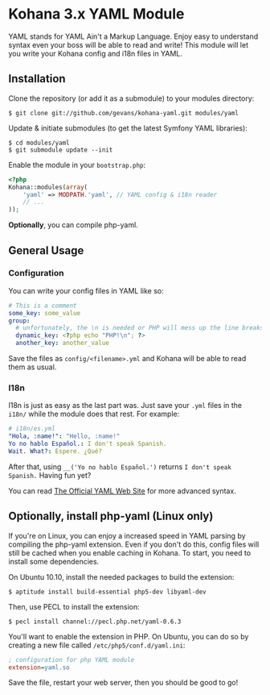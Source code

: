 # Kohana 3.x YAML Module

YAML stands for YAML Ain't a Markup Language. Enjoy easy to understand syntax
even your boss will be able to read and write! This module will let you write
your Kohana config and i18n files in YAML.

## Installation

Clone the repository (or add it as a submodule) to your modules directory:

    $ git clone git://github.com/gevans/kohana-yaml.git modules/yaml

Update & initiate submodules (to get the latest Symfony YAML libraries):

    $ cd modules/yaml
    $ git submodule update --init

Enable the module in your `bootstrap.php`:

```php
<?php
Kohana::modules(array(
    'yaml' => MODPATH.'yaml', // YAML config & i18n reader
    // ...
));
```

**Optionally**, you can compile php-yaml.

## General Usage

### Configuration

You can write your config files in YAML like so:

```yaml
# This is a comment
some_key: some_value
group:
  # unfortunately, the \n is needed or PHP will mess up the line breaks:
  dynamic_key: <?php echo "PHP!\n"; ?>
  another_key: another_value
```

Save the files as `config/<filename>.yml` and Kohana will be able to read them as
usual.

### I18n

I18n is just as easy as the last part was. Just save your `.yml` files in the
`i18n/` while the module does that rest. For example:

```yaml
# i18n/es.yml
"Hola, :name!": "Hello, :name!"
Yo no hablo Español.: I don't speak Spanish.
Wait. What?: Espere. ¿Qué?
```

After that, using `__('Yo no hablo Español.')` returns `I don't speak Spanish.`
Having fun yet?

You can read [The Official YAML Web Site](http://www.yaml.org/) for more advanced syntax.

## Optionally, install php-yaml (Linux only)

If you're on Linux, you can enjoy a increased speed in YAML parsing by compiling
the php-yaml extension. Even if you don't do this, config files will still be
cached when you enable caching in Kohana. To start, you need to install some
dependencies.

On Ubuntu 10.10, install the needed packages to build the extension:

    $ aptitude install build-essential php5-dev libyaml-dev

Then, use PECL to install the extension:

    $ pecl install channel://pecl.php.net/yaml-0.6.3

You'll want to enable the extension in PHP. On Ubuntu, you can do so by creating
a new file called `/etc/php5/conf.d/yaml.ini`:

```ini
; configuration for php YAML module
extension=yaml.so
```

Save the file, restart your web server, then you should be good to go!
